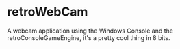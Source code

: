 # retroWebCam
A webcam application using the Windows Console and the retroConsoleGameEngine, it's a pretty cool thing in 8 bits.
